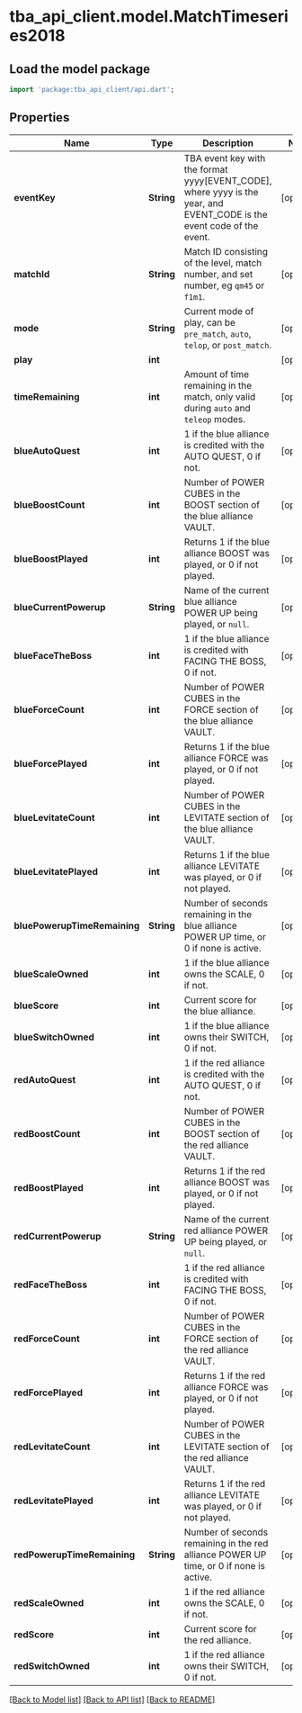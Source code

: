 # tba_api_client.model.MatchTimeseries2018

## Load the model package
```dart
import 'package:tba_api_client/api.dart';
```

## Properties
Name | Type | Description | Notes
------------ | ------------- | ------------- | -------------
**eventKey** | **String** | TBA event key with the format yyyy[EVENT_CODE], where yyyy is the year, and EVENT_CODE is the event code of the event. | [optional] 
**matchId** | **String** | Match ID consisting of the level, match number, and set number, eg `qm45` or `f1m1`. | [optional] 
**mode** | **String** | Current mode of play, can be `pre_match`, `auto`, `telop`, or `post_match`. | [optional] 
**play** | **int** |  | [optional] 
**timeRemaining** | **int** | Amount of time remaining in the match, only valid during `auto` and `teleop` modes. | [optional] 
**blueAutoQuest** | **int** | 1 if the blue alliance is credited with the AUTO QUEST, 0 if not. | [optional] 
**blueBoostCount** | **int** | Number of POWER CUBES in the BOOST section of the blue alliance VAULT. | [optional] 
**blueBoostPlayed** | **int** | Returns 1 if the blue alliance BOOST was played, or 0 if not played. | [optional] 
**blueCurrentPowerup** | **String** | Name of the current blue alliance POWER UP being played, or `null`. | [optional] 
**blueFaceTheBoss** | **int** | 1 if the blue alliance is credited with FACING THE BOSS, 0 if not. | [optional] 
**blueForceCount** | **int** | Number of POWER CUBES in the FORCE section of the blue alliance VAULT. | [optional] 
**blueForcePlayed** | **int** | Returns 1 if the blue alliance FORCE was played, or 0 if not played. | [optional] 
**blueLevitateCount** | **int** | Number of POWER CUBES in the LEVITATE section of the blue alliance VAULT. | [optional] 
**blueLevitatePlayed** | **int** | Returns 1 if the blue alliance LEVITATE was played, or 0 if not played. | [optional] 
**bluePowerupTimeRemaining** | **String** | Number of seconds remaining in the blue alliance POWER UP time, or 0 if none is active. | [optional] 
**blueScaleOwned** | **int** | 1 if the blue alliance owns the SCALE, 0 if not. | [optional] 
**blueScore** | **int** | Current score for the blue alliance. | [optional] 
**blueSwitchOwned** | **int** | 1 if the blue alliance owns their SWITCH, 0 if not. | [optional] 
**redAutoQuest** | **int** | 1 if the red alliance is credited with the AUTO QUEST, 0 if not. | [optional] 
**redBoostCount** | **int** | Number of POWER CUBES in the BOOST section of the red alliance VAULT. | [optional] 
**redBoostPlayed** | **int** | Returns 1 if the red alliance BOOST was played, or 0 if not played. | [optional] 
**redCurrentPowerup** | **String** | Name of the current red alliance POWER UP being played, or `null`. | [optional] 
**redFaceTheBoss** | **int** | 1 if the red alliance is credited with FACING THE BOSS, 0 if not. | [optional] 
**redForceCount** | **int** | Number of POWER CUBES in the FORCE section of the red alliance VAULT. | [optional] 
**redForcePlayed** | **int** | Returns 1 if the red alliance FORCE was played, or 0 if not played. | [optional] 
**redLevitateCount** | **int** | Number of POWER CUBES in the LEVITATE section of the red alliance VAULT. | [optional] 
**redLevitatePlayed** | **int** | Returns 1 if the red alliance LEVITATE was played, or 0 if not played. | [optional] 
**redPowerupTimeRemaining** | **String** | Number of seconds remaining in the red alliance POWER UP time, or 0 if none is active. | [optional] 
**redScaleOwned** | **int** | 1 if the red alliance owns the SCALE, 0 if not. | [optional] 
**redScore** | **int** | Current score for the red alliance. | [optional] 
**redSwitchOwned** | **int** | 1 if the red alliance owns their SWITCH, 0 if not. | [optional] 

[[Back to Model list]](../README.md#documentation-for-models) [[Back to API list]](../README.md#documentation-for-api-endpoints) [[Back to README]](../README.md)


